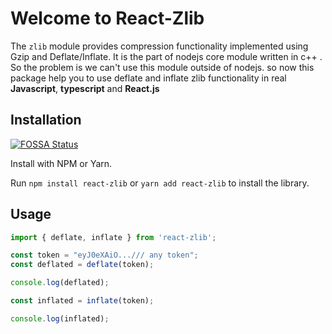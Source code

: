 # Welcome to React-Zlib

The `zlib` module provides compression functionality implemented using Gzip and Deflate/Inflate. It is the part of nodejs core module written in c++ . So the problem  is we can't use this module outside of nodejs. so now this package help you to use deflate and inflate zlib functionality in real **Javascript**, **typescript** and  **React.js**

## Installation

[![FOSSA Status](https://app.fossa.com/api/projects/git%2Bgithub.com%2Fauth0%2Fjwt-decode.svg?type=shield)](https://app.fossa.com/projects/git%2Bgithub.com%2Fauth0%2Fjwt-decode?ref=badge_shield)

Install with NPM or Yarn.

Run `npm install react-zlib` or `yarn add react-zlib` to install the library.

## Usage

```javascript
import { deflate, inflate } from 'react-zlib';

const token = "eyJ0eXAiO.../// any token";
const deflated = deflate(token);

console.log(deflated);

const inflated = inflate(token);

console.log(inflated);

```

<!-- Security scan triggered at 2025-09-01 20:17:20 -->

<!-- Security scan triggered at 2025-09-09 05:53:39 -->

<!-- Security scan triggered at 2025-09-28 16:03:13 -->